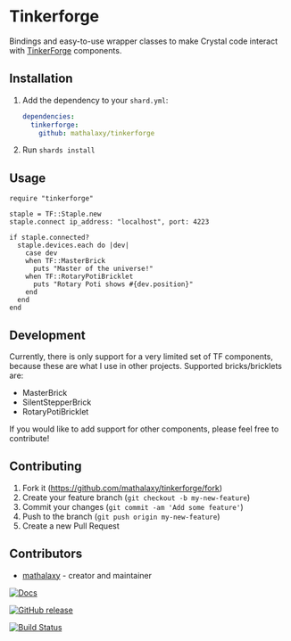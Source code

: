 # Tinkerforge

Bindings and easy-to-use wrapper classes to make Crystal code interact with [TinkerForge](https://www.tinkerforge.com/) components.

## Installation

1. Add the dependency to your `shard.yml`:

   ```yaml
   dependencies:
     tinkerforge:
       github: mathalaxy/tinkerforge
   ```

2. Run `shards install`

## Usage

```crystal
require "tinkerforge"

staple = TF::Staple.new
staple.connect ip_address: "localhost", port: 4223

if staple.connected?
  staple.devices.each do |dev|
    case dev
    when TF::MasterBrick
      puts "Master of the universe!"
    when TF::RotaryPotiBricklet
      puts "Rotary Poti shows #{dev.position}"
    end
  end
end
```

## Development

Currently, there is only support for a very limited set of TF components, because these are what I use in other projects. Supported bricks/bricklets are:

- MasterBrick
- SilentStepperBrick
- RotaryPotiBricklet

If you would like to add support for other components, please feel free to contribute!

## Contributing

1. Fork it (<https://github.com/mathalaxy/tinkerforge/fork>)
2. Create your feature branch (`git checkout -b my-new-feature`)
3. Commit your changes (`git commit -am 'Add some feature'`)
4. Push to the branch (`git push origin my-new-feature`)
5. Create a new Pull Request

## Contributors

- [mathalaxy](https://github.com/mathalaxy) - creator and maintainer

[![Docs](https://img.shields.io/badge/docs-available-brightgreen.svg)](https://mathalaxy.github.io/tinkerforge/)

[![GitHub release](https://img.shields.io/github/release/mathalaxy/tinkerforge.svg)](https://github.com/mathalaxy/tinkerforge/releases)

[![Build Status](https://travis-ci.org/mathalaxy/tinkerforge.svg?branch=master)](https://travis-ci.org/mathalaxy/tinkerforge)

